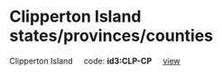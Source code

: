 # Clipperton Island states/provinces/counties
Clipperton Island&nbsp;&nbsp;&nbsp;&nbsp;&nbsp;code: **id3:CLP-CP**&nbsp;&nbsp;&nbsp;&nbsp;&nbsp;[view](../../export/geojson/medium/id3/clp/cp.geojson)&nbsp;&nbsp;&nbsp;&nbsp;&nbsp;

